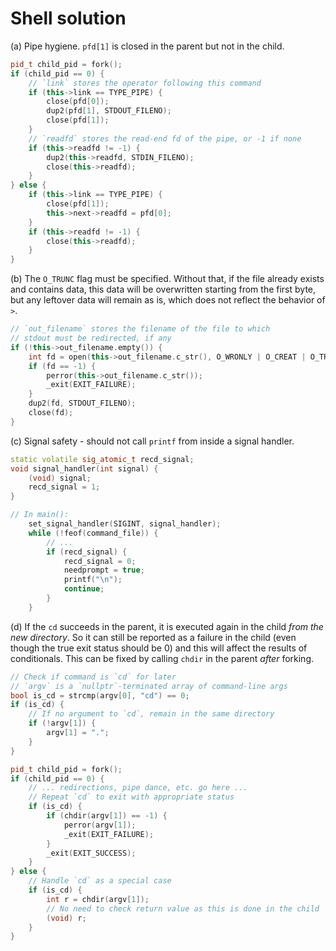Shell solution
==============
(a) Pipe hygiene. `pfd[1]` is closed in the parent but not in the child.

```c++
pid_t child_pid = fork();
if (child_pid == 0) {
    // `link` stores the operator following this command
    if (this->link == TYPE_PIPE) {
        close(pfd[0]);
        dup2(pfd[1], STDOUT_FILENO);
        close(pfd[1]);
    }
    // `readfd` stores the read-end fd of the pipe, or -1 if none
    if (this->readfd != -1) {
        dup2(this->readfd, STDIN_FILENO);
        close(this->readfd);
    }
} else {
    if (this->link == TYPE_PIPE) {
        close(pfd[1]);
        this->next->readfd = pfd[0];
    }
    if (this->readfd != -1) {
        close(this->readfd);
    }
}
```

(b) The `O_TRUNC` flag must be specified. Without that, if the file already exists and contains data, this data will be overwritten starting from the first byte, but any leftover data will remain as is, which does not reflect the behavior of `>`.

```c++
// `out_filename` stores the filename of the file to which
// stdout must be redirected, if any
if (!this->out_filename.empty()) {
    int fd = open(this->out_filename.c_str(), O_WRONLY | O_CREAT | O_TRUNC, 0666);
    if (fd == -1) {
        perror(this->out_filename.c_str());
        _exit(EXIT_FAILURE);
    }
    dup2(fd, STDOUT_FILENO);
    close(fd);
}
```

(c) Signal safety - should not call `printf` from inside a signal handler. 

```c++
static volatile sig_atomic_t recd_signal;
void signal_handler(int signal) {
    (void) signal;
    recd_signal = 1;
}

// In main():
    set_signal_handler(SIGINT, signal_handler);
    while (!feof(command_file)) {
        // ...
        if (recd_signal) {
            recd_signal = 0;
            needprompt = true;
            printf("\n");
            continue;
        }
    }
```

(d) If the `cd` succeeds in the parent, it is executed again in the child *from the new directory*. So it can still be reported as a failure in the child (even though the true exit status should be 0) and this will affect the results of conditionals. This can be fixed by calling `chdir` in the parent *after* forking.

```c++
// Check if command is `cd` for later
// `argv` is a `nullptr`-terminated array of command-line args
bool is_cd = strcmp(argv[0], "cd") == 0;
if (is_cd) {
    // If no argument to `cd`, remain in the same directory
    if (!argv[1]) {
        argv[1] = ".";
    }
}

pid_t child_pid = fork();
if (child_pid == 0) {
    // ... redirections, pipe dance, etc. go here ...
    // Repeat `cd` to exit with appropriate status
    if (is_cd) {
        if (chdir(argv[1]) == -1) {
            perror(argv[1]);
            _exit(EXIT_FAILURE);
        }
        _exit(EXIT_SUCCESS);
    }
} else {
    // Handle `cd` as a special case
    if (is_cd) {
        int r = chdir(argv[1]);
        // No need to check return value as this is done in the child
        (void) r;
    }
}
```
